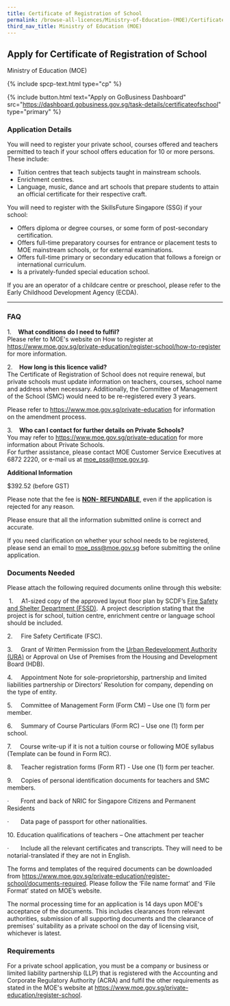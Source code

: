 ```yaml
---
title: Certificate of Registration of School
permalink: /browse-all-licences/Ministry-of-Education-(MOE)/Certificate-of-Registration-of-School
third_nav_title: Ministry of Education (MOE)
---
```


## Apply for Certificate of Registration of School

Ministry of Education (MOE)

{% include spcp-text.html type="cp" %}

{% include button.html text="Apply on GoBusiness Dashboard" src="https://dashboard.gobusiness.gov.sg/task-details/certificateofschool" type="primary" %}

<H3>Application Details</H3>

<p>You will need to register your private school, courses offered and teachers permitted to teach&nbsp;if your school offers education for 10 or more persons. These include:</p> 
<ul> 
<li>Tuition centres that teach subjects taught in mainstream schools.</li> 
<li>Enrichment centres.</li> 
<li>Language, music, dance and art schools that prepare students to attain an official&nbsp;certificate for their respective craft.</li> 
</ul> 
<p>You will need to register with the SkillsFuture Singapore (SSG) if your school:</p> 
<ul> 
<li>Offers diploma or degree courses, or some form of post-secondary certification.</li> 
<li>Offers full-time preparatory courses for entrance or placement tests to MOE mainstream schools, or for external examinations.</li> 
<li>Offers full-time primary or secondary education that follows a foreign or international&nbsp;curriculum.</li> 
<li>Is a privately-funded special education school.</li> 
</ul> 
<p>If you are an operator of a childcare centre or preschool, please refer to the Early Childhood Development Agency (ECDA).</p> 
<hr> 
<h3>FAQ</h3> 
<p>1. &nbsp; &nbsp;<strong>What conditions do I need to fulfil?</strong><br>Please refer to MOE&apos;s website on How to register at <a href="https://www.moe.gov.sg/private-education/register-school/how-to-register" target="_blank" rel="noopener">https://www.moe.gov.sg/private-education/register-school/how-to-register</a> for more information.&nbsp;</p> 
<p>2. &nbsp; &nbsp;<strong>How long is this licence valid?</strong><br>The Certificate of Registration of School does not require renewal, but private schools must update information on teachers, courses, school name and address when necessary. Additionally, the Committee of Management of the School (SMC) would need to be re-registered every 3 years.</p> 
<p>Please refer to <a href="https://www.moe.gov.sg/private-education" target="_blank" rel="noopener">https://www.moe.gov.sg/private-education</a> for information on the amendment process.</p> 
<p>3. &nbsp; &nbsp;<strong>Who can I contact for further details on Private Schools?</strong><br>You may refer to&nbsp;<a href="https://www.moe.gov.sg/private-education" target="_blank" rel="noopener">https://www.moe.gov.sg/private-education</a> for more information about Private Schools.<br>For further assistance, please contact MOE Customer Service Executives at 6872 2220, or e-mail us at <a href="mailto:moe_pss@moe.gov.sg" target="_blank" rel="noopener">moe_pss@moe.gov.sg</a>.</p>

<strong>Additional Information</strong>

<p>$392.52 (before GST)</p> 
<p>Please note that the fee is <u><strong>NON- REFUNDABLE</strong></u>, even if the application is rejected for any&nbsp;reason.</p> 
<p>Please ensure that all the information submitted online is correct and accurate.</p> 
<p>If you need clarification on whether your school needs to be registered, please send an email to <a href="mailto:moe_pss@moe.gov.sg" target="_blank" rel="noopener">moe_pss@moe.gov.sg</a> before submitting the online application.</p>

<H3>Documents Needed</H3>

<p>Please attach the following required documents online through this website:</p> 
<p>&nbsp;1.&nbsp; &nbsp; &nbsp;A1-sized copy of the approved layout floor plan by SCDF&rsquo;s <a href="https://www.scdf.gov.sg/home/fire-safety/plans-and-consultations/plan-approval" target="_blank" rel="noopener">Fire Safety and Shelter Department (FSSD)</a>.&nbsp;&nbsp;A project description stating that the project is for school, tuition centre, enrichment centre or language school should be included. 
</p> 
<p>2.&nbsp; &nbsp; &nbsp;Fire Safety Certificate (FSC).</p> 
<p>3.&nbsp; &nbsp; &nbsp;Grant of Written Permission from the <a href="https://www.ura.gov.sg/Corporate" target="_blank" rel="noopener">Urban Redevelopment Authority (URA)</a> or Approval on Use of Premises from the&nbsp;Housing and Development Board (HDB).</p> 
<p>4.&nbsp; &nbsp; &nbsp;Appointment Note for sole-proprietorship, partnership and limited liabilities partnership or Directors&rsquo; Resolution for company, depending on the type of entity.</p> 
<p>5.&nbsp; &nbsp; &nbsp;Committee of Management Form (Form CM) &ndash; Use one (1) form per member.</p> 
<p>6.&nbsp; &nbsp; &nbsp;Summary of Course Particulars (Form RC) &ndash; Use one (1) form per school.</p> 
<p>7.&nbsp; &nbsp; &nbsp;Course write-up if it is not a tuition course or following MOE syllabus (Template can be found in Form RC).</p> 
<p>8.&nbsp; &nbsp; &nbsp;Teacher registration forms (Form RT) - Use one (1) form per teacher.</p> 
<p>9.&nbsp; &nbsp; &nbsp;Copies of personal identification documents for teachers and SMC members.</p> 
<p>&middot;&nbsp; &nbsp; &nbsp; &nbsp;Front and back of NRIC for Singapore Citizens and Permanent Residents</p> 
<p>&middot;&nbsp; &nbsp; &nbsp; &nbsp;Data page of passport for other nationalities.</p> 
<p>10.&nbsp;Education qualifications of teachers &ndash; One attachment per teacher</p> 
<p>&middot;&nbsp; &nbsp; &nbsp; &nbsp;Include all the relevant certificates and transcripts. They will need to be notarial-translated if they are not in English.</p> 
<p>The forms and templates of the required documents can be downloaded from <a href="https://www.moe.gov.sg/private-education/register-school/documents-required" target="_blank" rel="noopener">https://www.moe.gov.sg/private-education/register-school/documents-required</a>. Please follow the &lsquo;File name format&rsquo; and &lsquo;File Format&rsquo; stated on MOE&rsquo;s website.</p> 
<p>The normal processing time for an application is 14 days upon MOE&apos;s acceptance of the documents. This includes clearances from relevant authorities, submission of all supporting documents and the clearance of premises&apos; suitability as a private school on the day of licensing visit, whichever is latest.</p>

<H3>Requirements</H3>

<p>For a private school application, you must be a company or business or limited liability partnership (LLP) that is registered with the Accounting and Corporate Regulatory Authority (ACRA) and fulfil the other requirements as stated in the MOE&apos;s website at <a href="https://www.moe.gov.sg/private-education/register-school" target="_blank" rel="noopener">https://www.moe.gov.sg/private-education/register-school</a>.</p>


